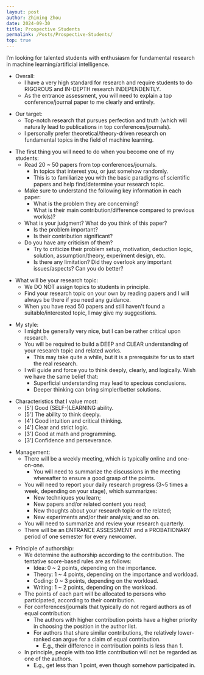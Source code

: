 ```yaml
---
layout: post
author: Zhiming Zhou
date: 2024-09-30
title: Prospective Students
permalink: /Posts/Prospective-Students/
top: true
---
```


I’m looking for talented students with enthusiasm for fundamental research in machine learning/artificial intelligence.

- Overall:
	- I have a very high standard for research and require students to do RIGOROUS and IN-DEPTH research INDEPENDENTLY.
	- As the entrance assessment, you will need to explain a top conference/journal paper to me clearly and entirely.

<!--  -->
- Our target:
	- Top-notch research that pursues perfection and truth (which will naturally lead to publications in top conferences/journals).
	- I personally prefer theoretical/theory-driven research on fundamental topics in the field of machine learning.

<!--  -->
- The first thing you will need to do when you become one of my students:
	- Read 20 ~ 50 papers from top conferences/journals.
		- In topics that interest you, or just somehow randomly.
		- This is to familiarize you with the basic paradigms of scientific papers and help find/determine your research topic.
	- Make sure to understand the following key information in each paper:
		- What is the problem they are concerning?
		- What is their main contribution/difference compared to previous work(s)?
	- What is your judgment? What do you think of this paper?
		- Is the problem important?
		- Is their contribution significant?
	- Do you have any criticism of them?
		- Try to criticize their problem setup, motivation, deduction logic, solution, assumption/theory, experiment design, etc.
		- Is there any limitation? Did they overlook any important issues/aspects? Can you do better?
	
<!--  -->
- What will be your research topic:
	- We DO NOT assign topics to students in principle.
	- Find your research topic on your own by reading papers and I will always be there if you need any guidance.
	- When you have read 50 papers and still haven't found a suitable/interested topic, I may give my suggestions.

<!--  -->
- My style:
	- I might be generally very nice, but I can be rather critical upon research.
	- You will be required to build a DEEP and CLEAR understanding of your research topic and related works.
		- This may take quite a while, but it is a prerequisite for us to start the real research.
	- I will guide and force you to think deeply, clearly, and logically. Wish we have the same belief that:
		- Superficial understanding may lead to specious conclusions.
		- Deeper thinking can bring simpler/better solutions.

<!--  -->
- Characteristics that I value most:
	- [5'] Good (SELF-)LEARNING ability.
	- [5'] The ability to think deeply.
	- [4'] Good intuition and critical thinking.
	- [4'] Clear and strict logic.
	- [3'] Good at math and programming.
	- [3'] Confidence and perseverance.

<!--  -->
- Management:
	- There will be a weekly meeting, which is typically online and one-on-one.
		- You will need to summarize the discussions in the meeting whereafter to ensure a good grasp of the points.
	- You will need to report your daily research progress (3~5 times a week, depending on your stage), which summarizes:
		- New techniques you learn;
		- New papers and/or related content you read;
		- New thoughts about your research topic or the related;
		- New experiments and/or their analysis; and so on.
	- You will need to summarize and review your research quarterly.
	- There will be an ENTRANCE ASSESSMENT and a PROBATIONARY period of one semester for every newcomer.

<!--  -->
- Principle of authorship:
	- We determine the authorship according to the contribution. The tentative score-based rules are as follows:
		- Idea: 0 ~ 2 points, depending on the importance.
		- Theory: 1 ~ 4 points, depending on the importance and workload.
		- Coding: 0 ~ 3 points, depending on the workload.
		- Writing: 1 ~ 2 points, depending on the workload.
	- The points of each part will be allocated to persons who participated, according to their contribution.
	- For conferences/journals that typically do not regard authors as of equal contribution:
		- The authors with higher contribution points have a higher priority in choosing the position in the author list.
		- For authors that share similar contributions, the relatively lower-ranked can argue for a claim of equal contribution.
			- E.g., their difference in contribution points is less than 1.
	- In principle, people with too little contribution will not be regarded as one of the authors.
		- E.g., get less than 1 point, even though somehow participated in.

<!-- 
- How much money will you get each month:
	- It will typically be the same as the standard or the appropriate amount that I can afford without pressure.
	- If you want more, I can apply for some funding but you will need to do some work for the funding.
- How much effort of mine will you get to guide you:
	- It mainly depends on how much effort you put in.
		- But indeed priority will be given to projects that I’m particularly interested in and students who show great potential.
	- I have once heard the x^a model, and I think it is interesting and feasible, where x is your effort and a > 1, x^a will be my expected effort. Note that x = 1 is some standard that can be surpassed.  
 - It can be challenging for most students. Applying is only suggested if you believe you can somehow be an exception.
-->
